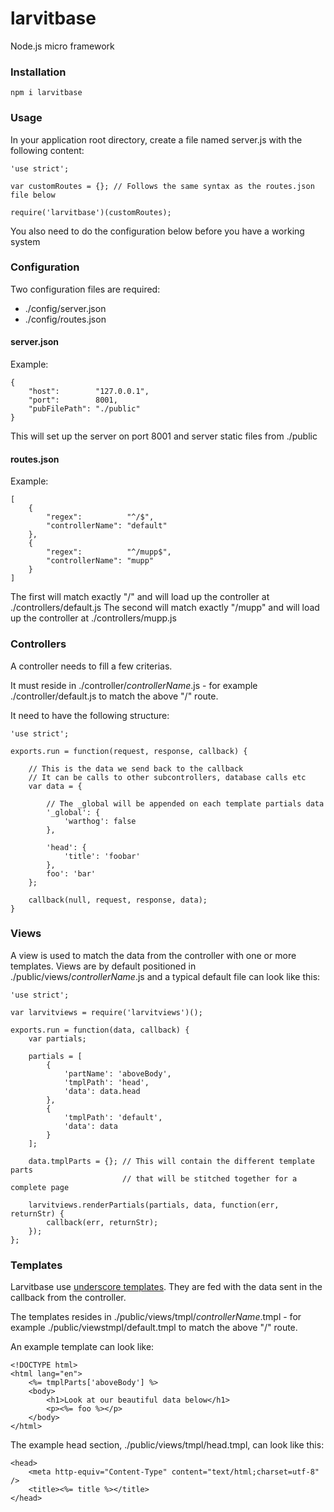 # larvitbase

Node.js micro framework

### Installation

    npm i larvitbase

### Usage

In your application root directory, create a file named server.js with the following content:

    'use strict';

    var customRoutes = {}; // Follows the same syntax as the routes.json file below

    require('larvitbase')(customRoutes);

You also need to do the configuration below before you have a working system

### Configuration

Two configuration files are required:

* ./config/server.json
* ./config/routes.json

#### server.json

Example:

    {
        "host":        "127.0.0.1",
    	"port":        8001,
    	"pubFilePath": "./public"
    }

This will set up the server on port 8001 and server static files from ./public

#### routes.json

Example:

    [
    	{
    		"regex":          "^/$",
    		"controllerName": "default"
    	},
    	{
    		"regex":          "^/mupp$",
    		"controllerName": "mupp"
    	}
    ]

The first will match exactly "/" and will load up the controller at ./controllers/default.js
The second will match exactly "/mupp" and will load up the controller at ./controllers/mupp.js

### Controllers

A controller needs to fill a few criterias.

It must reside in ./controller/_controllerName_.js - for example ./controller/default.js to match the above "/" route.

It need to have the following structure:

    'use strict';

    exports.run = function(request, response, callback) {

    	// This is the data we send back to the callback
    	// It can be calls to other subcontrollers, database calls etc
    	var data = {

            // The _global will be appended on each template partials data
            '_global': {
                'warthog': false
            },

    		'head': {
    			'title': 'foobar'
    		},
    		foo': 'bar'
    	};

    	callback(null, request, response, data);
    }

### Views

A view is used to match the data from the controller with one or more templates. Views are by default positioned in ./public/views/_controllerName_.js and a typical default file can look like this:

    'use strict';

    var larvitviews = require('larvitviews')();

    exports.run = function(data, callback) {
    	var partials;

    	partials = [
    		{
    			'partName': 'aboveBody',
    			'tmplPath': 'head',
    			'data': data.head
    		},
    		{
    			'tmplPath': 'default',
    			'data': data
    		}
    	];

    	data.tmplParts = {}; // This will contain the different template parts
    	                     // that will be stitched together for a complete page

    	larvitviews.renderPartials(partials, data, function(err, returnStr) {
    		callback(err, returnStr);
    	});
    };

### Templates

Larvitbase use [underscore templates](http://underscorejs.org/#template). They are fed with the data sent in the callback from the controller.

The templates resides in ./public/views/tmpl/_controllerName_.tmpl - for example ./public/viewstmpl/default.tmpl to match the above "/" route.

An example template can look like:

    <!DOCTYPE html>
    <html lang="en">
    	<%= tmplParts['aboveBody'] %>
    	<body>
    		<h1>Look at our beautiful data below</h1>
    		<p><%= foo %></p>
    	</body>
    </html>

The example head section, ./public/views/tmpl/head.tmpl, can look like this:

    <head>
    	<meta http-equiv="Content-Type" content="text/html;charset=utf-8" />
    	<title><%= title %></title>
    </head>